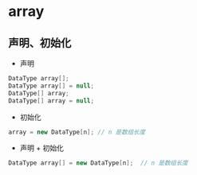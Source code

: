 # array

## 声明、初始化

* 声明

```java
DataType array[];
DataType array[] = null;
DataType[] array;
DataType[] array = null;
```

* 初始化

```java
array = new DataType[n]; // n 是数组长度
```

* 声明 + 初始化

```java
DataType array[] = new DataType[n];  // n 是数组长度
```
